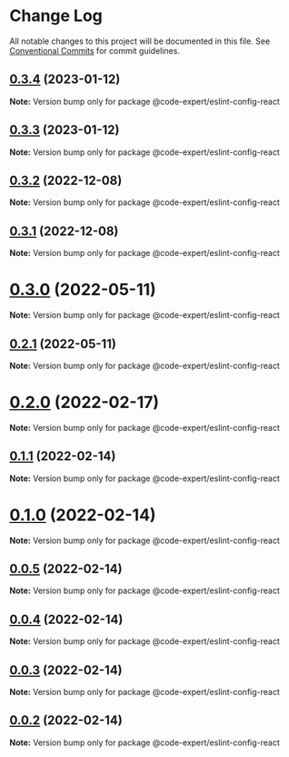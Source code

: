 # Change Log

All notable changes to this project will be documented in this file.
See [Conventional Commits](https://conventionalcommits.org) for commit guidelines.

## [0.3.4](https://github.com/CodeExpertETH/configs/compare/@code-expert/eslint-config-react@0.3.3...@code-expert/eslint-config-react@0.3.4) (2023-01-12)

**Note:** Version bump only for package @code-expert/eslint-config-react

## [0.3.3](https://github.com/CodeExpertETH/configs/compare/@code-expert/eslint-config-react@0.3.2...@code-expert/eslint-config-react@0.3.3) (2023-01-12)

**Note:** Version bump only for package @code-expert/eslint-config-react

## [0.3.2](https://github.com/CodeExpertETH/configs/compare/@code-expert/eslint-config-react@0.3.1...@code-expert/eslint-config-react@0.3.2) (2022-12-08)

**Note:** Version bump only for package @code-expert/eslint-config-react

## [0.3.1](https://github.com/CodeExpertETH/configs/compare/@code-expert/eslint-config-react@0.3.0...@code-expert/eslint-config-react@0.3.1) (2022-12-08)

**Note:** Version bump only for package @code-expert/eslint-config-react

# [0.3.0](https://github.com/CodeExpertETH/configs/compare/@code-expert/eslint-config-react@0.2.0...@code-expert/eslint-config-react@0.3.0) (2022-05-11)

**Note:** Version bump only for package @code-expert/eslint-config-react

## [0.2.1](https://github.com/CodeExpertETH/configs/compare/@code-expert/eslint-config-react@0.2.0...@code-expert/eslint-config-react@0.2.1) (2022-05-11)

**Note:** Version bump only for package @code-expert/eslint-config-react

# [0.2.0](https://github.com/CodeExpertETH/configs/compare/@code-expert/eslint-config-react@0.1.1...@code-expert/eslint-config-react@0.2.0) (2022-02-17)

**Note:** Version bump only for package @code-expert/eslint-config-react

## [0.1.1](https://github.com/CodeExpertETH/configs/compare/@code-expert/eslint-config-react@0.1.0...@code-expert/eslint-config-react@0.1.1) (2022-02-14)

**Note:** Version bump only for package @code-expert/eslint-config-react

# [0.1.0](https://github.com/CodeExpertETH/configs/compare/@code-expert/eslint-config-react@0.0.5...@code-expert/eslint-config-react@0.1.0) (2022-02-14)

**Note:** Version bump only for package @code-expert/eslint-config-react

## [0.0.5](https://github.com/CodeExpertETH/configs/compare/@code-expert/eslint-config-react@0.0.4...@code-expert/eslint-config-react@0.0.5) (2022-02-14)

**Note:** Version bump only for package @code-expert/eslint-config-react

## [0.0.4](https://github.com/CodeExpertETH/configs/compare/@code-expert/eslint-config-react@0.0.3...@code-expert/eslint-config-react@0.0.4) (2022-02-14)

**Note:** Version bump only for package @code-expert/eslint-config-react

## [0.0.3](https://github.com/CodeExpertETH/configs/compare/@code-expert/eslint-config-react@0.0.2...@code-expert/eslint-config-react@0.0.3) (2022-02-14)

**Note:** Version bump only for package @code-expert/eslint-config-react

## [0.0.2](https://github.com/CodeExpertETH/configs/compare/@code-expert/eslint-config-react@0.2.1...@code-expert/eslint-config-react@0.0.2) (2022-02-14)

**Note:** Version bump only for package @code-expert/eslint-config-react
